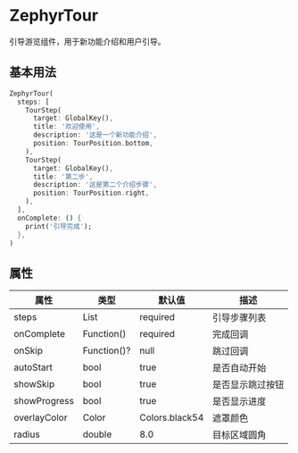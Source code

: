 # ZephyrTour

引导游览组件，用于新功能介绍和用户引导。

## 基本用法

```dart
ZephyrTour(
  steps: [
    TourStep(
      target: GlobalKey(),
      title: '欢迎使用',
      description: '这是一个新功能介绍',
      position: TourPosition.bottom,
    ),
    TourStep(
      target: GlobalKey(),
      title: '第二步',
      description: '这是第二个介绍步骤',
      position: TourPosition.right,
    ),
  ],
  onComplete: () {
    print('引导完成');
  },
)
```

## 属性

| 属性 | 类型 | 默认值 | 描述 |
|------|------|--------|------|
| steps | List<TourStep> | required | 引导步骤列表 |
| onComplete | Function() | required | 完成回调 |
| onSkip | Function()? | null | 跳过回调 |
| autoStart | bool | true | 是否自动开始 |
| showSkip | bool | true | 是否显示跳过按钮 |
| showProgress | bool | true | 是否显示进度 |
| overlayColor | Color | Colors.black54 | 遮罩颜色 |
| radius | double | 8.0 | 目标区域圆角 |